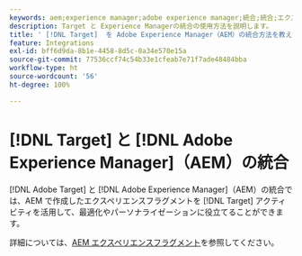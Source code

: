```yaml
---
keywords: aem;experience manager;adobe experience manager;統合;統合;エクスペリエンスフラグメント
description: Target と Experience Managerの統合の使用方法を説明します。
title: ' [!DNL Target]  を Adobe Experience Manager（AEM）の統合方法を教えてください。'
feature: Integrations
exl-id: bff6d9da-8b1e-4458-8d5c-0a34e570e15a
source-git-commit: 77536ccf74c54b33e1cfeab7e71f7ade48484bba
workflow-type: ht
source-wordcount: '56'
ht-degree: 100%

---
```


# [!DNL Target] と [!DNL Adobe Experience Manager]（AEM）の統合

[!DNL Adobe Target] と [!DNL Adobe Experience Manager]（AEM）の統合では、AEM で作成したエクスペリエンスフラグメントを [!DNL Target] アクティビティを活用して、最適化やパーソナライゼーションに役立てることができます。

詳細については、[AEM エクスペリエンスフラグメント](/help/main/c-experiences/c-manage-content/aem-experience-fragments.md)を参照してください。
